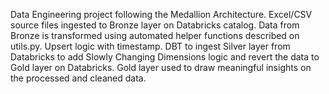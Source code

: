 Data Engineering project following the Medallion Architecture. 
Excel/CSV source files ingested to Bronze layer on Databricks catalog.
Data from Bronze is transformed using automated helper functions described on utils.py. Upsert logic with timestamp.
DBT to ingest Silver layer from Databricks to add Slowly Changing Dimensions logic and revert the data to Gold layer on Databricks.
Gold layer used to draw meaningful insights on the processed and cleaned data.
